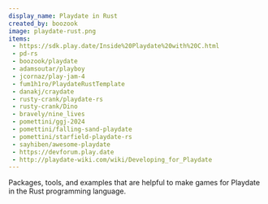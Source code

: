 ```yaml
---
display_name: Playdate in Rust
created_by: boozook
image: playdate-rust.png
items:
 - https://sdk.play.date/Inside%20Playdate%20with%20C.html
 - pd-rs
 - boozook/playdate
 - adamsoutar/playboy
 - jcornaz/play-jam-4
 - fum1h1ro/PlaydateRustTemplate
 - danakj/craydate
 - rusty-crank/playdate-rs
 - rusty-crank/Dino
 - bravely/nine_lives
 - pomettini/ggj-2024
 - pomettini/falling-sand-playdate
 - pomettini/starfield-playdate-rs
 - sayhiben/awesome-playdate
 - https://devforum.play.date
 - http://playdate-wiki.com/wiki/Developing_for_Playdate
---
```

Packages, tools, and examples that are helpful to make games for Playdate in the Rust programming language.
